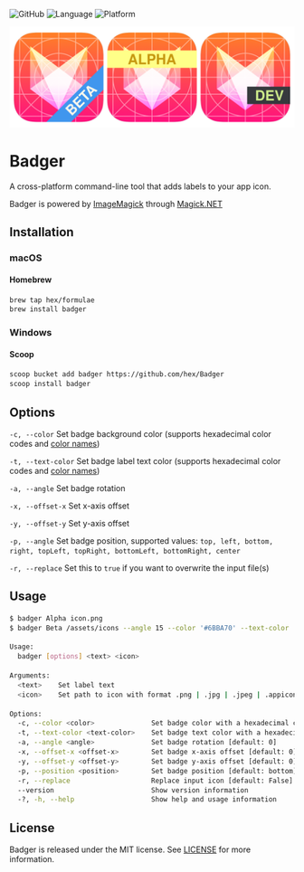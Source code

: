 ![GitHub](https://img.shields.io/github/license/hex/badger?style=flat-square)
![Language](https://img.shields.io/badge/language-C%23-blue?style=flat-square)
![Platform](https://img.shields.io/badge/platform-windows%20%7C%20macos%20%7C%20linux-lightgrey?style=flat-square)

<p style="text-align: center">
<img src="Assets/badger.png" title="Badger" alt="Badger">
</p>


# Badger
A cross-platform command-line tool that adds labels to your app icon. 

Badger is powered by [ImageMagick](http://www.imagemagick.org/) through [Magick.NET](https://github.com/dlemstra/Magick.NET)
## Installation
### macOS
#### Homebrew
```sh
brew tap hex/formulae
brew install badger
```
### Windows
#### Scoop
```sh
scoop bucket add badger https://github.com/hex/Badger
scoop install badger
```
## Options
`-c, --color` Set badge background color (supports hexadecimal color codes and [color names](https://imagemagick.org/script/color.php#color_names))

`-t, --text-color` Set badge label text color (supports hexadecimal color codes and [color names](https://imagemagick.org/script/color.php#color_names))

`-a, --angle` Set badge rotation

`-x, --offset-x` Set x-axis offset

`-y, --offset-y` Set y-axis offset

`-p, --angle` Set badge position, supported values: `top, left, bottom, right, topLeft, topRight, bottomLeft, bottomRight, center`

`-r, --replace` Set this to `true` if you want to overwrite the input file(s)
## Usage

```sh
$ badger Alpha icon.png
$ badger Beta /assets/icons --angle 15 --color '#6BBA70' --text-color '#F9F7ED' --replace true

Usage:
  badger [options] <text> <icon>

Arguments:
  <text>    Set label text
  <icon>    Set path to icon with format .png | .jpg | .jpeg | .appiconset

Options:
  -c, --color <color>              Set badge color with a hexadecimal color code [default: #4096EE]
  -t, --text-color <text-color>    Set badge text color with a hexadecimal color code [default: #F9F7ED]
  -a, --angle <angle>              Set badge rotation [default: 0]
  -x, --offset-x <offset-x>        Set badge x-axis offset [default: 0]
  -y, --offset-y <offset-y>        Set badge y-axis offset [default: 0]
  -p, --position <position>        Set badge position [default: bottom]
  -r, --replace                    Replace input icon [default: False]
  --version                        Show version information
  -?, -h, --help                   Show help and usage information
```
## License

Badger is released under the MIT license. See [LICENSE](https://github.com/arthurpalves/badgy/blob/master/LICENSE) for more information.
